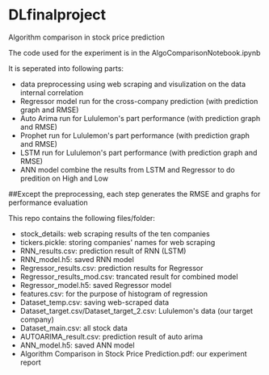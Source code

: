 # DLfinalproject
Algorithm comparison in stock price prediction

The code used for the experiment is in the AlgoComparisonNotebook.ipynb

It is seperated into following parts:
- data preprocessing using web scraping and visulization on the data internal correlation
- Regressor model run for the cross-company prediction (with prediction graph and RMSE)
- Auto Arima run for Lululemon's part performance (with prediction graph and RMSE)
- Prophet run for Lululemon's part performance (with prediction graph and RMSE)
- LSTM run for Lululemon's part performance (with prediction graph and RMSE)
- ANN model combine the results from LSTM and Regressor to do predition on High and Low

##Except the preprocessing, each step generates the RMSE and graphs for performance evaluation


This repo contains the following files/folder:
- stock_details: web scraping results of the ten companies
- tickers.pickle: storing companies' names for web scraping
- RNN_results.csv: prediction result of RNN (LSTM)
- RNN_model.h5: saved RNN model
- Regressor_results.csv: prediction results for Regressor
- Regressor_results_mod.csv: trancated result for combined model
- Regressor_model.h5: saved Regressor model
- features.csv: for the purpose of histogram of regression
- Dataset_temp.csv: saving web-scraped data
- Dataset_target.csv/Dataset_target_2.csv: Lululemon's data (our target company)
- Dataset_main.csv: all stock data
- AUTOARIMA_result.csv: prediction result of auto arima
- ANN_model.h5: saved ANN model
- Algorithm Comparison in Stock Price Prediction.pdf: our experiment report